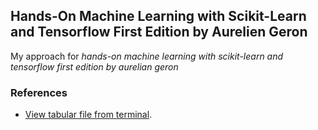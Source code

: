 ## Hands-On Machine Learning with Scikit-Learn and Tensorflow First Edition by Aurelien Geron

My approach for *hands-on machine learning with scikit-learn and tensorflow first edition by aurelian geron*

### References
- [View tabular file from terminal](https://stackoverflow.com/questions/1875305/view-tabular-file-such-as-csv-from-command-line).
